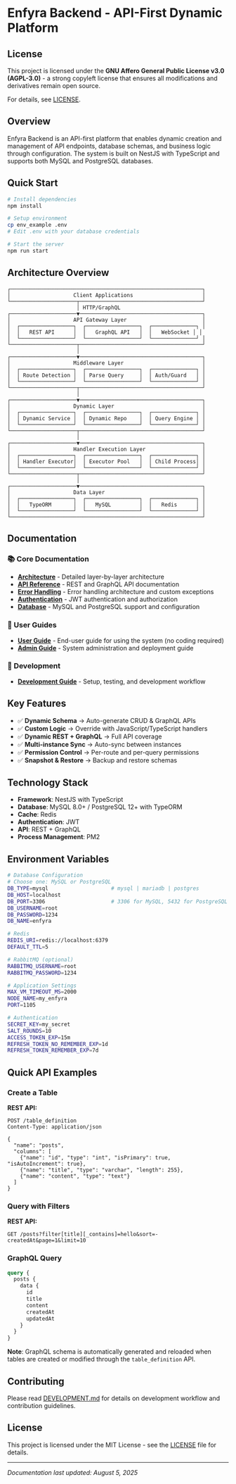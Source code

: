 # Enfyra Backend - API-First Dynamic Platform

## License

This project is licensed under the **GNU Affero General Public License v3.0 (AGPL-3.0)** - a strong copyleft license that ensures all modifications and derivatives remain open source.

For details, see [LICENSE](./LICENSE).

## Overview

Enfyra Backend is an API-first platform that enables dynamic creation and management of API endpoints, database schemas, and business logic through configuration. The system is built on NestJS with TypeScript and supports both MySQL and PostgreSQL databases.

## Quick Start

```bash
# Install dependencies
npm install

# Setup environment
cp env_example .env
# Edit .env with your database credentials

# Start the server
npm run start
```

## Architecture Overview

```
┌─────────────────────────────────────────────────────────────┐
│                    Client Applications                      │
└─────────────────────┬───────────────────────────────────────┘
                      │ HTTP/GraphQL
┌─────────────────────▼───────────────────────────────────────┐
│                    API Gateway Layer                        │
│  ┌─────────────────┐  ┌─────────────────┐  ┌──────────────┐ │
│  │   REST API      │  │   GraphQL API   │  │   WebSocket │ │
│  └─────────────────┘  └─────────────────┘  └──────────────┘ │
└─────────────────────┬───────────────────────────────────────┘
                      │
┌─────────────────────▼───────────────────────────────────────┐
│                    Middleware Layer                         │
│  ┌─────────────────┐  ┌─────────────────┐  ┌──────────────┐ │
│  │ Route Detection │  │ Parse Query     │  │ Auth/Guard   │ │
│  └─────────────────┘  └─────────────────┘  └──────────────┘ │
└─────────────────────┬───────────────────────────────────────┘
                      │
┌─────────────────────▼───────────────────────────────────────┐
│                    Dynamic Layer                            │
│  ┌─────────────────┐  ┌─────────────────┐  ┌──────────────┐ │
│  │ Dynamic Service │  │ Dynamic Repo    │  │ Query Engine │ │
│  └─────────────────┘  └─────────────────┘  └──────────────┘ │
└─────────────────────┬───────────────────────────────────────┘
                      │
┌─────────────────────▼───────────────────────────────────────┐
│                    Handler Execution Layer                  │
│  ┌─────────────────┐  ┌─────────────────┐  ┌──────────────┐ │
│  │ Handler Executor│  │ Executor Pool   │  │ Child Process│ │
│  └─────────────────┘  └─────────────────┘  └──────────────┘ │
└─────────────────────┬───────────────────────────────────────┘
                      │
┌─────────────────────▼───────────────────────────────────────┐
│                    Data Layer                               │
│  ┌─────────────────┐  ┌─────────────────┐  ┌──────────────┐ │
│  │   TypeORM       │  │   MySQL         │  │   Redis      │ │
│  └─────────────────┘  └─────────────────┘  └──────────────┘ │
└─────────────────────────────────────────────────────────────┘
```

## Documentation

### 📚 Core Documentation

- **[Architecture](./docs/ARCHITECTURE.md)** - Detailed layer-by-layer architecture
- **[API Reference](./docs/API.md)** - REST and GraphQL API documentation
- **[Error Handling](./docs/ERROR_HANDLING.md)** - Error handling architecture and custom exceptions
- **[Authentication](./docs/AUTH.md)** - JWT authentication and authorization
- **[Database](./docs/DATABASE.md)** - MySQL and PostgreSQL support and configuration

### 👥 User Guides

- **[User Guide](./docs/USER_GUIDE.md)** - End-user guide for using the system (no coding required)
- **[Admin Guide](./docs/ADMIN_GUIDE.md)** - System administration and deployment guide

### 🔧 Development

- **[Development Guide](./docs/DEVELOPMENT.md)** - Setup, testing, and development workflow

## Key Features

- ✅ **Dynamic Schema** → Auto-generate CRUD & GraphQL APIs
- ✅ **Custom Logic** → Override with JavaScript/TypeScript handlers
- ✅ **Dynamic REST + GraphQL** → Full API coverage
- ✅ **Multi-instance Sync** → Auto-sync between instances
- ✅ **Permission Control** → Per-route and per-query permissions
- ✅ **Snapshot & Restore** → Backup and restore schemas

## Technology Stack

- **Framework**: NestJS with TypeScript
- **Database**: MySQL 8.0+ / PostgreSQL 12+ with TypeORM
- **Cache**: Redis
- **Authentication**: JWT
- **API**: REST + GraphQL
- **Process Management**: PM2

## Environment Variables

```bash
# Database Configuration
# Choose one: MySQL or PostgreSQL
DB_TYPE=mysql                    # mysql | mariadb | postgres
DB_HOST=localhost
DB_PORT=3306                     # 3306 for MySQL, 5432 for PostgreSQL
DB_USERNAME=root
DB_PASSWORD=1234
DB_NAME=enfyra

# Redis
REDIS_URI=redis://localhost:6379
DEFAULT_TTL=5

# RabbitMQ (optional)
RABBITMQ_USERNAME=root
RABBITMQ_PASSWORD=1234

# Application Settings
MAX_VM_TIMEOUT_MS=2000
NODE_NAME=my_enfyra
PORT=1105

# Authentication
SECRET_KEY=my_secret
SALT_ROUNDS=10
ACCESS_TOKEN_EXP=15m
REFRESH_TOKEN_NO_REMEMBER_EXP=1d
REFRESH_TOKEN_REMEMBER_EXP=7d
```

## Quick API Examples

### Create a Table

**REST API:**

```http
POST /table_definition
Content-Type: application/json

{
  "name": "posts",
  "columns": [
    {"name": "id", "type": "int", "isPrimary": true, "isAutoIncrement": true},
    {"name": "title", "type": "varchar", "length": 255},
    {"name": "content", "type": "text"}
  ]
}
```

### Query with Filters

**REST API:**

```http
GET /posts?filter[title][_contains]=hello&sort=-createdAt&page=1&limit=10
```

### GraphQL Query

```graphql
query {
  posts {
    data {
      id
      title
      content
      createdAt
      updatedAt
    }
  }
}
```

**Note**: GraphQL schema is automatically generated and reloaded when tables are created or modified through the `table_definition` API.

## Contributing

Please read [DEVELOPMENT.md](./docs/DEVELOPMENT.md) for details on development workflow and contribution guidelines.

## License

This project is licensed under the MIT License - see the [LICENSE](LICENSE) file for details.

---

_Documentation last updated: August 5, 2025_
